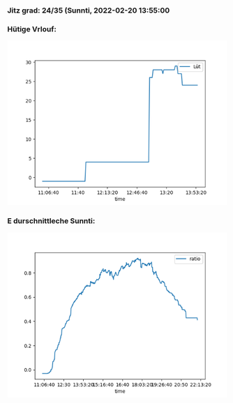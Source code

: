 ### Jitz grad: 24/35 (Sunnti, 2022-02-20 13:55:00

### Hütige Vrlouf:
![Graph](Today.png)

### E durschnittleche Sunnti:
![Graph](Sunnti.png)